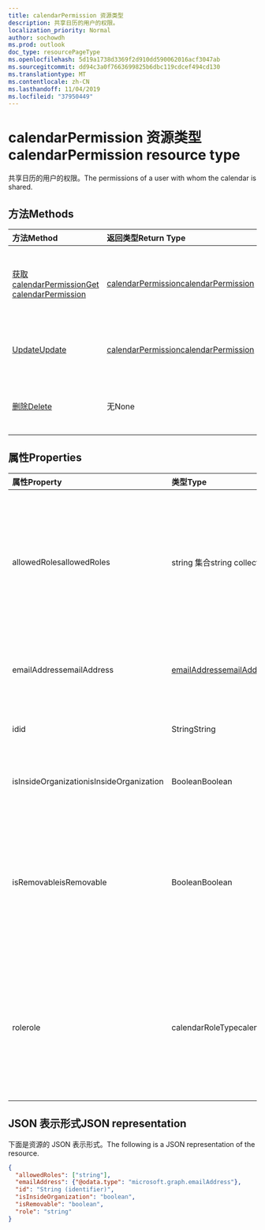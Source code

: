 ```yaml
---
title: calendarPermission 资源类型
description: 共享日历的用户的权限。
localization_priority: Normal
author: sochowdh
ms.prod: outlook
doc_type: resourcePageType
ms.openlocfilehash: 5d19a1738d3369f2d910dd590062016acf3047ab
ms.sourcegitcommit: dd94c3a0f7663699825b6dbc119cdcef494cd130
ms.translationtype: MT
ms.contentlocale: zh-CN
ms.lasthandoff: 11/04/2019
ms.locfileid: "37950449"
---
```

# <a name="calendarpermission-resource-type"></a><span data-ttu-id="3bcdf-103">calendarPermission 资源类型</span><span class="sxs-lookup"><span data-stu-id="3bcdf-103">calendarPermission resource type</span></span>

<span data-ttu-id="3bcdf-104">共享日历的用户的权限。</span><span class="sxs-lookup"><span data-stu-id="3bcdf-104">The permissions of a user with whom the calendar is shared.</span></span> 

## <a name="methods"></a><span data-ttu-id="3bcdf-105">方法</span><span class="sxs-lookup"><span data-stu-id="3bcdf-105">Methods</span></span>

| <span data-ttu-id="3bcdf-106">方法</span><span class="sxs-lookup"><span data-stu-id="3bcdf-106">Method</span></span>       | <span data-ttu-id="3bcdf-107">返回类型</span><span class="sxs-lookup"><span data-stu-id="3bcdf-107">Return Type</span></span> | <span data-ttu-id="3bcdf-108">说明</span><span class="sxs-lookup"><span data-stu-id="3bcdf-108">Description</span></span> |
|:-------------|:------------|:------------|
| [<span data-ttu-id="3bcdf-109">获取 calendarPermission</span><span class="sxs-lookup"><span data-stu-id="3bcdf-109">Get calendarPermission</span></span>](../api/calendarpermission-get.md) | [<span data-ttu-id="3bcdf-110">calendarPermission</span><span class="sxs-lookup"><span data-stu-id="3bcdf-110">calendarPermission</span></span>](calendarpermission.md) | <span data-ttu-id="3bcdf-111">读取 calendarPermission 对象的属性和关系。</span><span class="sxs-lookup"><span data-stu-id="3bcdf-111">Read properties and relationships of calendarPermission object.</span></span> |
| [<span data-ttu-id="3bcdf-112">Update</span><span class="sxs-lookup"><span data-stu-id="3bcdf-112">Update</span></span>](../api/calendarpermission-update.md) | [<span data-ttu-id="3bcdf-113">calendarPermission</span><span class="sxs-lookup"><span data-stu-id="3bcdf-113">calendarPermission</span></span>](calendarpermission.md) | <span data-ttu-id="3bcdf-114">更新 calendarPermission 对象。</span><span class="sxs-lookup"><span data-stu-id="3bcdf-114">Update calendarPermission object.</span></span> |
| [<span data-ttu-id="3bcdf-115">删除</span><span class="sxs-lookup"><span data-stu-id="3bcdf-115">Delete</span></span>](../api/calendarpermission-delete.md) | <span data-ttu-id="3bcdf-116">无</span><span class="sxs-lookup"><span data-stu-id="3bcdf-116">None</span></span> | <span data-ttu-id="3bcdf-117">删除 calendarPermission 对象。</span><span class="sxs-lookup"><span data-stu-id="3bcdf-117">Delete calendarPermission object.</span></span> |

## <a name="properties"></a><span data-ttu-id="3bcdf-118">属性</span><span class="sxs-lookup"><span data-stu-id="3bcdf-118">Properties</span></span>

| <span data-ttu-id="3bcdf-119">属性</span><span class="sxs-lookup"><span data-stu-id="3bcdf-119">Property</span></span>     | <span data-ttu-id="3bcdf-120">类型</span><span class="sxs-lookup"><span data-stu-id="3bcdf-120">Type</span></span>        | <span data-ttu-id="3bcdf-121">描述</span><span class="sxs-lookup"><span data-stu-id="3bcdf-121">Description</span></span> |
|:-------------|:------------|:------------|
|<span data-ttu-id="3bcdf-122">allowedRoles</span><span class="sxs-lookup"><span data-stu-id="3bcdf-122">allowedRoles</span></span>|<span data-ttu-id="3bcdf-123">string 集合</span><span class="sxs-lookup"><span data-stu-id="3bcdf-123">string collection</span></span>| <span data-ttu-id="3bcdf-124">日历的允许共享权限级别列表。</span><span class="sxs-lookup"><span data-stu-id="3bcdf-124">List of allowed sharing permission levels for the calendar.</span></span> <span data-ttu-id="3bcdf-125">可取值为：`none`、`freeBusyRead`、`limitedRead`、`read`、`write`、`delegateWithoutPrivateEventAccess`、`delegateWithPrivateEventAccess`、`custom`。</span><span class="sxs-lookup"><span data-stu-id="3bcdf-125">Possible values are: `none`, `freeBusyRead`, `limitedRead`, `read`, `write`, `delegateWithoutPrivateEventAccess`, `delegateWithPrivateEventAccess`, `custom`.</span></span>|
|<span data-ttu-id="3bcdf-126">emailAddress</span><span class="sxs-lookup"><span data-stu-id="3bcdf-126">emailAddress</span></span>|[<span data-ttu-id="3bcdf-127">emailAddress</span><span class="sxs-lookup"><span data-stu-id="3bcdf-127">emailAddress</span></span>](emailaddress.md)| <span data-ttu-id="3bcdf-128">代表有权访问日历的 sharee。</span><span class="sxs-lookup"><span data-stu-id="3bcdf-128">Represents a sharee who has access to the calendar.</span></span> <span data-ttu-id="3bcdf-129">对于 "My Organization" sharee， **address**属性为 null。</span><span class="sxs-lookup"><span data-stu-id="3bcdf-129">For the "My Organization" sharee, the **address** property is null.</span></span> |
|<span data-ttu-id="3bcdf-130">id</span><span class="sxs-lookup"><span data-stu-id="3bcdf-130">id</span></span>|<span data-ttu-id="3bcdf-131">String</span><span class="sxs-lookup"><span data-stu-id="3bcdf-131">String</span></span>| <span data-ttu-id="3bcdf-132">共享日历的用户（sharee）的唯一标识符。</span><span class="sxs-lookup"><span data-stu-id="3bcdf-132">The unique identifier of the user (sharee) with whom the calendar has been shared.</span></span> <span data-ttu-id="3bcdf-133">只读。</span><span class="sxs-lookup"><span data-stu-id="3bcdf-133">Read-only.</span></span>|
|<span data-ttu-id="3bcdf-134">isInsideOrganization</span><span class="sxs-lookup"><span data-stu-id="3bcdf-134">isInsideOrganization</span></span>|<span data-ttu-id="3bcdf-135">Boolean</span><span class="sxs-lookup"><span data-stu-id="3bcdf-135">Boolean</span></span>| <span data-ttu-id="3bcdf-136">如此如果上下文中的用户（sharee）与日历所有者在同一个组织中。</span><span class="sxs-lookup"><span data-stu-id="3bcdf-136">True if the user in context (sharee) is inside the same organization as the calendar owner.</span></span>|
|<span data-ttu-id="3bcdf-137">isRemovable</span><span class="sxs-lookup"><span data-stu-id="3bcdf-137">isRemovable</span></span>|<span data-ttu-id="3bcdf-138">Boolean</span><span class="sxs-lookup"><span data-stu-id="3bcdf-138">Boolean</span></span>| <span data-ttu-id="3bcdf-139">`True`如果可以从指定日历的 sharees 列表中删除用户， `false`否则为。</span><span class="sxs-lookup"><span data-stu-id="3bcdf-139">`True` if the user can be removed from the list of sharees for the specified calendar, `false` otherwise.</span></span> <span data-ttu-id="3bcdf-140">"我的组织" 用户决定了贵组织内的其他人对给定日历的权限。</span><span class="sxs-lookup"><span data-stu-id="3bcdf-140">The "My organization" user determines the permissions other people within your organization have to the given calendar.</span></span> <span data-ttu-id="3bcdf-141">您无法将 "我的组织" 作为 sharee 删除到日历中。</span><span class="sxs-lookup"><span data-stu-id="3bcdf-141">You cannot remove "My organization" as a sharee to a calendar.</span></span>|
|<span data-ttu-id="3bcdf-142">role</span><span class="sxs-lookup"><span data-stu-id="3bcdf-142">role</span></span>|<span data-ttu-id="3bcdf-143">calendarRoleType</span><span class="sxs-lookup"><span data-stu-id="3bcdf-143">calendarRoleType</span></span>| <span data-ttu-id="3bcdf-144">日历 sharee 的当前权限级别。</span><span class="sxs-lookup"><span data-stu-id="3bcdf-144">Current permission level of the calendar sharee.</span></span> <span data-ttu-id="3bcdf-145">可取值为：`none`、`freeBusyRead`、`limitedRead`、`read`、`write`、`delegateWithoutPrivateEventAccess`、`delegateWithPrivateEventAccess`、`custom`。</span><span class="sxs-lookup"><span data-stu-id="3bcdf-145">Possible values are: `none`, `freeBusyRead`, `limitedRead`, `read`, `write`, `delegateWithoutPrivateEventAccess`, `delegateWithPrivateEventAccess`, `custom`.</span></span>|

## <a name="json-representation"></a><span data-ttu-id="3bcdf-146">JSON 表示形式</span><span class="sxs-lookup"><span data-stu-id="3bcdf-146">JSON representation</span></span>

<span data-ttu-id="3bcdf-147">下面是资源的 JSON 表示形式。</span><span class="sxs-lookup"><span data-stu-id="3bcdf-147">The following is a JSON representation of the resource.</span></span>

<!-- {
  "blockType": "resource",
  "@odata.type": "microsoft.graph.calendarPermission",
  "keyProperty": "id"
}-->

```json
{
  "allowedRoles": ["string"],
  "emailAddress": {"@odata.type": "microsoft.graph.emailAddress"},
  "id": "String (identifier)",
  "isInsideOrganization": "boolean",
  "isRemovable": "boolean",
  "role": "string"
}
```

<!-- uuid: 16cd6b66-4b1a-43a1-adaf-3a886856ed98
2019-02-04 14:57:30 UTC -->
<!-- {
  "type": "#page.annotation",
  "description": "calendarPermission resource",
  "keywords": "",
  "section": "documentation",
  "tocPath": ""
}-->